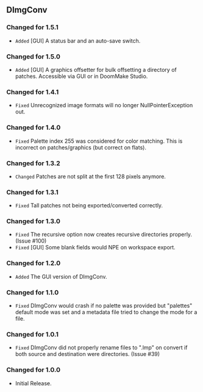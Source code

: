 DImgConv
--------

### Changed for 1.5.1

* `Added` [GUI] A status bar and an auto-save switch.


### Changed for 1.5.0

* `Added` [GUI] A graphics offsetter for bulk offsetting a directory of patches. Accessible via GUI or in DoomMake Studio.


### Changed for 1.4.1

* `Fixed` Unrecognized image formats will no longer NullPointerException out.


### Changed for 1.4.0

* `Fixed` Palette index 255 was considered for color matching. This is incorrect on patches/graphics (but correct on flats).


### Changed for 1.3.2

* `Changed` Patches are not split at the first 128 pixels anymore.


### Changed for 1.3.1

* `Fixed` Tall patches not being exported/converted correctly.


### Changed for 1.3.0

* `Fixed` The recursive option now creates recursive directories properly. (Issue #100)
* `Fixed` [GUI] Some blank fields would NPE on workspace export.


### Changed for 1.2.0

* `Added` The GUI version of DImgConv.


### Changed for 1.1.0

* `Fixed` DImgConv would crash if no palette was provided but "palettes" default mode was set and a metadata file tried to change the mode for a file.


### Changed for 1.0.1

* `Fixed` DImgConv did not properly rename files to ".lmp" on convert if both source and destination were directories. (Issue #39)


### Changed for 1.0.0

* Initial Release.

